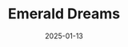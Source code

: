 ---
title: Emerald Dreams
date: 2025-01-13
layout: layouts/artwork.njk
image: /images/uploads/art-13.jpg
price: 62000
status: available
medium: Acrylic on canvas
width: 22
height: 30
year: 2025
tags: [emerald, dreams, abstract]
buy_url:
---